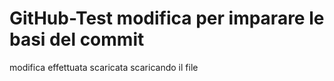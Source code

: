 # GitHub-Test modifica per imparare le basi del commit
modifica effettuata scaricata scaricando il file
